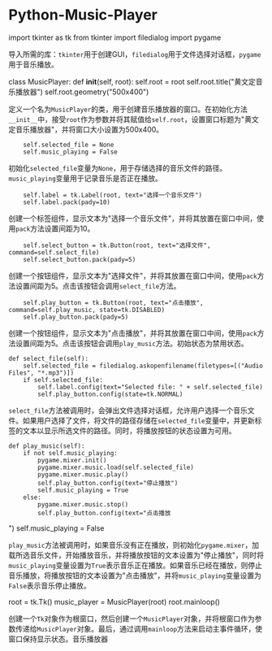 # Python-Music-Player

import tkinter as tk
from tkinter import filedialog
import pygame

导入所需的库：`tkinter`用于创建GUI，`filedialog`用于文件选择对话框，`pygame`用于音乐播放。

class MusicPlayer:
    def __init__(self, root):
        self.root = root
        self.root.title("黄文定音乐播放器")
        self.root.geometry("500x400")

定义一个名为`MusicPlayer`的类，用于创建音乐播放器的窗口。在初始化方法`__init__`中，接受`root`作为参数并将其赋值给`self.root`，设置窗口标题为"黄文定音乐播放器"，并将窗口大小设置为500x400。

        self.selected_file = None
        self.music_playing = False

初始化`selected_file`变量为`None`，用于存储选择的音乐文件的路径。`music_playing`变量用于记录音乐是否正在播放。

        self.label = tk.Label(root, text="选择一个音乐文件")
        self.label.pack(pady=10)

创建一个标签组件，显示文本为"选择一个音乐文件"，并将其放置在窗口中间，使用`pack`方法设置间距为10。

        self.select_button = tk.Button(root, text="选择文件", command=self.select_file)
        self.select_button.pack(pady=5)

创建一个按钮组件，显示文本为"选择文件"，并将其放置在窗口中间，使用`pack`方法设置间距为5。点击该按钮会调用`select_file`方法。

        self.play_button = tk.Button(root, text="点击播放", command=self.play_music, state=tk.DISABLED)
        self.play_button.pack(pady=5)

创建一个按钮组件，显示文本为"点击播放"，并将其放置在窗口中间，使用`pack`方法设置间距为5。点击该按钮会调用`play_music`方法。初始状态为禁用状态。

    def select_file(self):
        self.selected_file = filedialog.askopenfilename(filetypes=[("Audio Files", "*.mp3")])
        if self.selected_file:
            self.label.config(text="Selected file: " + self.selected_file)
            self.play_button.config(state=tk.NORMAL)

`select_file`方法被调用时，会弹出文件选择对话框，允许用户选择一个音乐文件。如果用户选择了文件，将文件的路径存储在`selected_file`变量中，并更新标签的文本以显示所选文件的路径。同时，将播放按钮的状态设置为可用。

    def play_music(self):
        if not self.music_playing:
            pygame.mixer.init()
            pygame.mixer.music.load(self.selected_file)
            pygame.mixer.music.play()
            self.play_button.config(text="停止播放")
            self.music_playing = True
        else:
            pygame.mixer.music.stop()
            self.play_button.config(text="点击播放

")
            self.music_playing = False

`play_music`方法被调用时，如果音乐没有正在播放，则初始化`pygame.mixer`，加载所选音乐文件，开始播放音乐，并将播放按钮的文本设置为"停止播放"，同时将`music_playing`变量设置为`True`表示音乐正在播放。如果音乐已经在播放，则停止音乐播放，将播放按钮的文本设置为"点击播放"，并将`music_playing`变量设置为`False`表示音乐停止播放。

root = tk.Tk()
music_player = MusicPlayer(root)
root.mainloop()

创建一个`Tk`对象作为根窗口，然后创建一个`MusicPlayer`对象，并将根窗口作为参数传递给`MusicPlayer`对象。最后，通过调用`mainloop`方法来启动主事件循环，使窗口保持显示状态。音乐播放器
